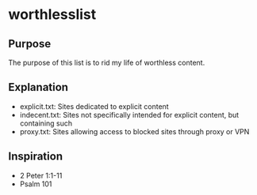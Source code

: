 # worthlesslist

## Purpose
The purpose of this list is to rid my life of worthless content.

## Explanation
- explicit.txt: Sites dedicated to explicit content
- indecent.txt: Sites not specifically intended for explicit content, but containing such
- proxy.txt: Sites allowing access to blocked sites through proxy or VPN

## Inspiration
- 2 Peter 1:1-11
- Psalm 101 
